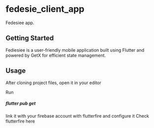 # fedesie_client_app

Fedesiee app.

## Getting Started

Fediesiee is a user-friendly mobile application built using Flutter and powered by GetX for efficient state management.

## Usage

After cloning project files, open it in your editor

Run

<h5>flutter pub get</h5>

link it with your firebase account with flutterfire and configure it Check flutterfire here
